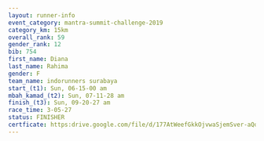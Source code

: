 ```yaml
---
layout: runner-info 
event_category: mantra-summit-challenge-2019 
category_km: 15km 
overall_rank: 59
gender_rank: 12
bib: 754
first_name: Diana
last_name: Rahima
gender: F
team_name: indorunners surabaya
start_(t1): Sun, 06-15-00 am
mbah_kamad_(t2): Sun, 07-11-28 am
finish_(t3): Sun, 09-20-27 am
race_time: 3-05-27
status: FINISHER
certficate: https:drive.google.com/file/d/177AtWeefGkkOjvwaSjemSver-aQqg0ZP/view?usp=sharing
---
```

